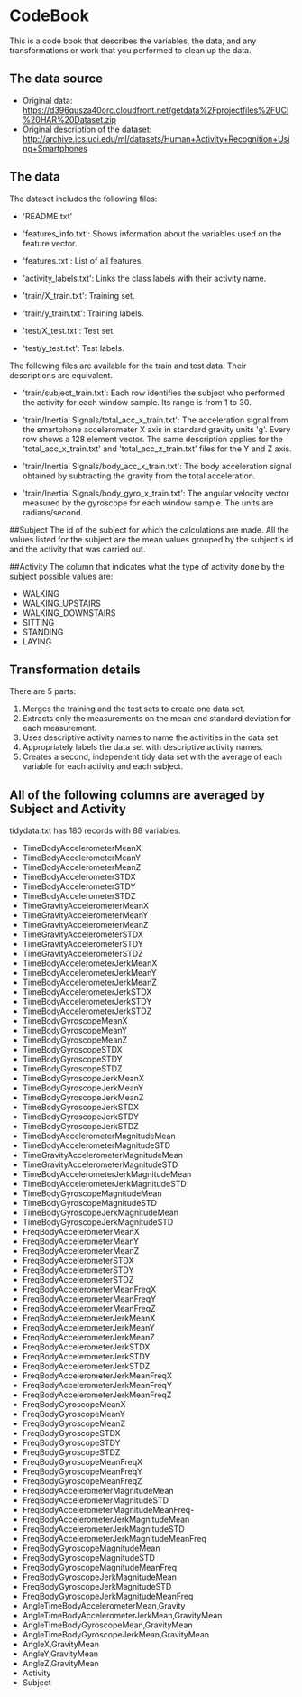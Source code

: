 # CodeBook

This is a code book that describes the variables, the data, and any transformations or work that you performed to clean up the data.

## The data source

* Original data: https://d396qusza40orc.cloudfront.net/getdata%2Fprojectfiles%2FUCI%20HAR%20Dataset.zip
* Original description of the dataset: http://archive.ics.uci.edu/ml/datasets/Human+Activity+Recognition+Using+Smartphones

## The data

The dataset includes the following files:

- 'README.txt'

- 'features_info.txt': Shows information about the variables used on the feature vector.

- 'features.txt': List of all features.

- 'activity_labels.txt': Links the class labels with their activity name.

- 'train/X_train.txt': Training set.

- 'train/y_train.txt': Training labels.

- 'test/X_test.txt': Test set.

- 'test/y_test.txt': Test labels.

The following files are available for the train and test data. Their descriptions are equivalent.

- 'train/subject_train.txt': Each row identifies the subject who performed the activity for each window sample. Its range is from 1 to 30.

- 'train/Inertial Signals/total_acc_x_train.txt': The acceleration signal from the smartphone accelerometer X axis in standard gravity units 'g'. Every row shows a 128 element vector. The same description applies for the 'total_acc_x_train.txt' and 'total_acc_z_train.txt' files for the Y and Z axis.

- 'train/Inertial Signals/body_acc_x_train.txt': The body acceleration signal obtained by subtracting the gravity from the total acceleration.

- 'train/Inertial Signals/body_gyro_x_train.txt': The angular velocity vector measured by the gyroscope for each window sample. The units are radians/second.

##Subject
The id of the subject for which the calculations are made.
All the values listed for the subject are the mean values
grouped by the subject's id and the activity that was carried
out.

##Activity
The column that indicates what the type of activity
done by the subject possible values are:

* WALKING
* WALKING_UPSTAIRS
* WALKING_DOWNSTAIRS
* SITTING
* STANDING
* LAYING

## Transformation details

There are 5 parts:

1. Merges the training and the test sets to create one data set.
2. Extracts only the measurements on the mean and standard deviation for each measurement.
3. Uses descriptive activity names to name the activities in the data set
4. Appropriately labels the data set with descriptive activity names.
5. Creates a second, independent tidy data set with the average of each variable for each activity and each subject.


## All of the following columns are averaged by Subject and Activity

tidydata.txt has 180 records with 88 variables.
- TimeBodyAccelerometerMeanX
- TimeBodyAccelerometerMeanY
- TimeBodyAccelerometerMeanZ
- TimeBodyAccelerometerSTDX
- TimeBodyAccelerometerSTDY
- TimeBodyAccelerometerSTDZ
- TimeGravityAccelerometerMeanX
- TimeGravityAccelerometerMeanY
- TimeGravityAccelerometerMeanZ
- TimeGravityAccelerometerSTDX
- TimeGravityAccelerometerSTDY
- TimeGravityAccelerometerSTDZ
- TimeBodyAccelerometerJerkMeanX
- TimeBodyAccelerometerJerkMeanY
- TimeBodyAccelerometerJerkMeanZ
- TimeBodyAccelerometerJerkSTDX
- TimeBodyAccelerometerJerkSTDY
- TimeBodyAccelerometerJerkSTDZ
- TimeBodyGyroscopeMeanX
- TimeBodyGyroscopeMeanY
- TimeBodyGyroscopeMeanZ
- TimeBodyGyroscopeSTDX
- TimeBodyGyroscopeSTDY
- TimeBodyGyroscopeSTDZ
- TimeBodyGyroscopeJerkMeanX
- TimeBodyGyroscopeJerkMeanY
- TimeBodyGyroscopeJerkMeanZ
- TimeBodyGyroscopeJerkSTDX
- TimeBodyGyroscopeJerkSTDY
- TimeBodyGyroscopeJerkSTDZ
- TimeBodyAccelerometerMagnitudeMean
- TimeBodyAccelerometerMagnitudeSTD
- TimeGravityAccelerometerMagnitudeMean
- TimeGravityAccelerometerMagnitudeSTD
- TimeBodyAccelerometerJerkMagnitudeMean
- TimeBodyAccelerometerJerkMagnitudeSTD
- TimeBodyGyroscopeMagnitudeMean
- TimeBodyGyroscopeMagnitudeSTD
- TimeBodyGyroscopeJerkMagnitudeMean
- TimeBodyGyroscopeJerkMagnitudeSTD
- FreqBodyAccelerometerMeanX
- FreqBodyAccelerometerMeanY
- FreqBodyAccelerometerMeanZ
- FreqBodyAccelerometerSTDX
- FreqBodyAccelerometerSTDY
- FreqBodyAccelerometerSTDZ
- FreqBodyAccelerometerMeanFreqX
- FreqBodyAccelerometerMeanFreqY
- FreqBodyAccelerometerMeanFreqZ
- FreqBodyAccelerometerJerkMeanX
- FreqBodyAccelerometerJerkMeanY
- FreqBodyAccelerometerJerkMeanZ
- FreqBodyAccelerometerJerkSTDX
- FreqBodyAccelerometerJerkSTDY
- FreqBodyAccelerometerJerkSTDZ
- FreqBodyAccelerometerJerkMeanFreqX
- FreqBodyAccelerometerJerkMeanFreqY
- FreqBodyAccelerometerJerkMeanFreqZ
- FreqBodyGyroscopeMeanX
- FreqBodyGyroscopeMeanY
- FreqBodyGyroscopeMeanZ
- FreqBodyGyroscopeSTDX
- FreqBodyGyroscopeSTDY
- FreqBodyGyroscopeSTDZ
- FreqBodyGyroscopeMeanFreqX
- FreqBodyGyroscopeMeanFreqY
- FreqBodyGyroscopeMeanFreqZ
- FreqBodyAccelerometerMagnitudeMean
- FreqBodyAccelerometerMagnitudeSTD
- FreqBodyAccelerometerMagnitudeMeanFreq- 
- FreqBodyAccelerometerJerkMagnitudeMean
- FreqBodyAccelerometerJerkMagnitudeSTD
- FreqBodyAccelerometerJerkMagnitudeMeanFreq
- FreqBodyGyroscopeMagnitudeMean
- FreqBodyGyroscopeMagnitudeSTD
- FreqBodyGyroscopeMagnitudeMeanFreq
- FreqBodyGyroscopeJerkMagnitudeMean
- FreqBodyGyroscopeJerkMagnitudeSTD
- FreqBodyGyroscopeJerkMagnitudeMeanFreq
- AngleTimeBodyAccelerometerMean,Gravity
- AngleTimeBodyAccelerometerJerkMean,GravityMean
- AngleTimeBodyGyroscopeMean,GravityMean
- AngleTimeBodyGyroscopeJerkMean,GravityMean
- AngleX,GravityMean
- AngleY,GravityMean
- AngleZ,GravityMean
- Activity
- Subject

